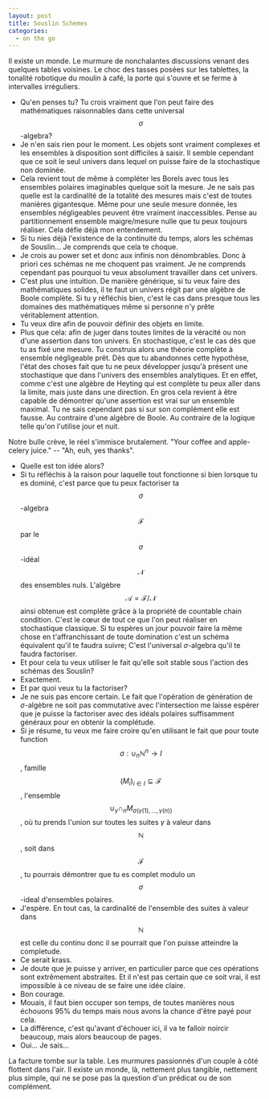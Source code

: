 ```yaml
---
layout: post
title: Souslin Schemes
categories:
  - on the go
---
```


Il existe un monde.
Le murmure de nonchalantes discussions venant des quelques tables voisines.
Le choc des tasses posées sur les tablettes, la tonalité robotique du moulin à café, la porte qui s'ouvre et se ferme à intervalles irréguliers.

- Qu'en penses tu?
Tu crois vraiment que l'on peut faire des mathématiques raisonnables dans cette universal $$\sigma$$-algebra?
- Je n'en sais rien pour le moment.
Les objets sont vraiment complexes et les ensembles à disposition sont difficiles à saisir.
Il semble cependant que ce soit le seul univers dans lequel on puisse faire de la stochastique non dominée.
- Cela revient tout de même à compléter les Borels avec tous les ensembles polaires imaginables quelque soit la mesure.
Je ne sais pas quelle est la cardinalité de la totalité des mesures mais c'est de toutes manières gigantesque.
Même pour une seule mesure donnée, les ensembles négligeables peuvent être vraiment inaccessibles.
Pense au partitionnement ensemble maigre/mesure nulle que tu peux toujours réaliser.
Cela défie déjà mon entendement.
- Si tu nies déjà l'existence de la continuité du temps, alors les schémas de Souslin...
Je comprends que cela te choque.
- Je crois au power set et donc aux infinis non dénombrables.
Donc à priori ces schémas ne me choquent pas vraiment.
Je ne comprends cependant pas pourquoi tu veux absolument travailler dans cet univers.
- C'est plus une intuition.
De manière générique, si tu veux faire des mathématiques solides, il te faut un univers régit par une algèbre de Boole complète.
Si tu y réfléchis bien, c'est le cas dans presque tous les domaines des mathématiques même si personne n'y prête véritablement attention.
- Tu veux dire afin de pouvoir définir des objets en limite.
- Plus que cela: afin de juger dans toutes limites de la véracité ou non d'une assertion dans ton univers.
En stochastique, c'est le cas dès que tu as fixé une mesure.
Tu construis alors une théorie complète à ensemble négligeable prêt.
Dès que tu abandonnes cette hypothèse, l'état des choses fait que tu ne peux développer jusqu'à présent une stochastique que dans l'univers des ensembles analytiques.
Et en effet, comme c'est une algèbre de Heyting qui est complète tu peux aller dans la limite, mais juste dans une direction.
En gros cela revient à être capable de démontrer qu'une assertion est vrai sur un ensemble maximal.
Tu ne sais cependant pas si sur son complément elle est fausse.
Au contraire d'une algèbre de Boole.
Au contraire de la logique telle qu'on l'utilise jour et nuit.

Notre bulle crève, le réel s'immisce brutalement.
"Your coffee and apple-celery juice." -- "Ah, euh, yes thanks".

- Quelle est ton idée alors?
- Si tu réfléchis à la raison pour laquelle tout fonctionne si bien lorsque tu es dominé, c'est parce que tu peux factoriser ta $$\sigma$$-algebra $$\mathcal{F}$$ par le $$\sigma$$-idéal $$\mathcal{N}$$ des ensembles nuls.
L'algèbre $$\mathcal{A}=\mathcal{F}/\mathcal{N}$$ ainsi obtenue est complète grâce à la propriété de countable chain condition.
C'est le cœur de tout ce que l'on peut réaliser en stochastique classique.
Si tu espères un jour pouvoir faire la même chose en t'affranchissant de toute domination c'est un schéma équivalent qu'il te faudra suivre;
C'est l'universal $\sigma$-algebra qu'il te faudra factoriser.
- Et pour cela tu veux utiliser le fait qu'elle soit stable sous l'action des schémas des Souslin?
- Exactement.
- Et par quoi veux tu la factoriser?
- Je ne suis pas encore certain.
Le fait que l'opération de génération de $\sigma$-algèbre ne soit pas commutative avec l'intersection me laisse espérer que je puisse la factoriser avec des idéals polaires suffisamment généraux pour en obtenir la complétude.
- Si je résume, tu veux me faire croire qu'en utilisant le fait que pour toute function $$\sigma:\cup_n \mathbb{N}^n\to I$$, famille $$(M_i)_{i\in I}\subseteq \mathcal{F}$$, l'ensemble $$\cup_{\gamma}\cap_n M_{\sigma(\gamma(1),\ldots,\gamma(n))}$$, où tu prends l'union sur toutes les suites $\gamma$ à valeur dans $$\mathbb{N}$$, soit dans $$\mathcal{F}$$, tu pourrais démontrer que tu es complet modulo un $$\sigma$$-ideal d'ensembles polaires.
- J'espère.
En tout cas, la cardinalité de l'ensemble des suites à valeur dans $$\mathbb{N}$$ est celle du continu donc il se pourrait que l'on puisse atteindre la completude.
- Ce serait krass.
- Je doute que je puisse y arriver, en particulier parce que ces opérations sont extrêmement abstraites.
Et il n'est pas certain que ce soit vrai, il est impossible à ce niveau de se faire une idée claire.
- Bon courage.
- Mouais, il faut bien occuper son temps, de toutes manières nous échouons 95% du temps mais nous avons la chance d'être payé pour cela.
- La différence, c'est qu'avant d'échouer ici, il va te falloir noircir beaucoup, mais alors beaucoup de pages.
- Oui... Je sais...

La facture tombe sur la table.
Les murmures passionnés d'un couple à côté flottent dans l'air.
Il existe un monde, là, nettement plus tangible, nettement plus simple, qui ne se pose pas la question d'un prédicat ou de son complément.
